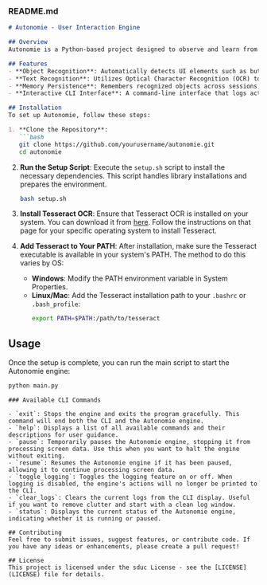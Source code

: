 ### README.md

```markdown
# Autonomie - User Interaction Engine

## Overview
Autonomie is a Python-based project designed to observe and learn from user activity on the screen. The engine captures and recognizes various objects and text using OpenCV and Tesseract, allowing it to remember and interact with UI elements across multiple sessions. This capability makes Autonomie a useful tool for automating repetitive tasks based on user behavior.

## Features
- **Object Recognition**: Automatically detects UI elements such as buttons, labels, icons, and more.
- **Text Recognition**: Utilizes Optical Character Recognition (OCR) to extract text from recognized screen elements.
- **Memory Persistence**: Remembers recognized objects across sessions, assigning unique IDs to recurring elements.
- **Interactive CLI Interface**: A command-line interface that logs actions and allows users to control the engine's behavior.

## Installation
To set up Autonomie, follow these steps:

1. **Clone the Repository**:
   ```bash
   git clone https://github.com/yourusername/autonomie.git
   cd autonomie
   ```

2. **Run the Setup Script**:
   Execute the `setup.sh` script to install the necessary dependencies. This script handles library installations and prepares the environment.
   ```bash
   bash setup.sh
   ```

3. **Install Tesseract OCR**:
   Ensure that Tesseract OCR is installed on your system. You can download it from [here](https://github.com/tesseract-ocr/tesseract). Follow the instructions on that page for your specific operating system to install Tesseract.

4. **Add Tesseract to Your PATH**:
   After installation, make sure the Tesseract executable is available in your system's PATH. The method to do this varies by OS:
   - **Windows**: Modify the PATH environment variable in System Properties.
   - **Linux/Mac**: Add the Tesseract installation path to your `.bashrc` or `.bash_profile`:
     ```bash
     export PATH=$PATH:/path/to/tesseract
     ```

## Usage
Once the setup is complete, you can run the main script to start the Autonomie engine:
```bash
python main.py
```
```
### Available CLI Commands

- `exit`: Stops the engine and exits the program gracefully. This command will end both the CLI and the Autonomie engine.
- `help`: Displays a list of all available commands and their descriptions for user guidance.
- `pause`: Temporarily pauses the Autonomie engine, stopping it from processing screen data. Use this when you want to halt the engine without exiting.
- `resume`: Resumes the Autonomie engine if it has been paused, allowing it to continue processing screen data.
- `toggle_logging`: Toggles the logging feature on or off. When logging is disabled, the engine's actions will no longer be printed to the CLI.
- `clear_logs`: Clears the current logs from the CLI display. Useful if you want to remove clutter and start with a clean log window.
- `status`: Displays the current status of the Autonomie engine, indicating whether it is running or paused.
```

```
## Contributing
Feel free to submit issues, suggest features, or contribute code. If you have any ideas or enhancements, please create a pull request!
```
```
## License
This project is licensed under the sduc License - see the [LICENSE](LICENSE) file for details.
```



